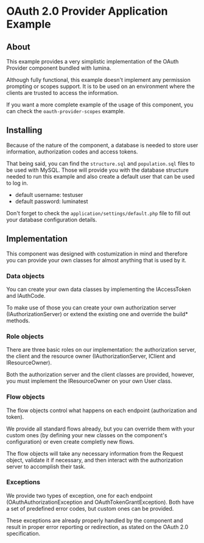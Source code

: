 # OAuth 2.0 Provider Application Example

## About

This example provides a very simplistic implementation of the OAuth Provider component
bundled with lumina.

Although fully functional, this example doesn't implement any permission prompting
or scopes support. It is to be used on an environment where the clients are trusted
to access the information.

If you want a more complete example of the usage of this component, you can check
the `oauth-provider-scopes` example.

## Installing

Because of the nature of the component, a database is needed to store user information,
authorization codes and access tokens.

That being said, you can find the `structure.sql` and `population.sql` files to be
used with MySQL. Those will provide you with the database structure needed to run this
example and also create a default user that can be used to log in.

* default username: testuser
* default password: luminatest

Don't forget to check the `application/settings/default.php` file to fill out your
database configuration details.

## Implementation

This component was designed with costumization in mind and therefore you can provide 
your own classes for almost anything that is used by it.

### Data objects

You can create your own data classes by implementing the IAccessToken and IAuthCode.

To make use of those you can create your own authorization server (IAuthorizationServer) 
or extend the existing one and override the build* methods.

### Role objects

There are three basic roles on our implementation: the authorization server, the
client and the resource owner (IAuthorizationServer, IClient and IResourceOwner).

Both the authorization server and the client classes are provided, however, you must
implement the IResourceOwner on your own User class.

### Flow objects

The flow objects control what happens on each endpoint (authorization and token).

We provide all standard flows already, but you can override them with your custom
ones (by defining your new classes on the component's configuration) or even create
completly new flows.

The flow objects will take any necessary information from the Request object,
validate it if necessary, and then interact with the authorization server to accomplish
their task.

### Exceptions

We provide two types of exception, one for each endpoint (OAuthAuthorizationException 
and OAuthTokenGrantException).
Both have a set of predefined error codes, but custom ones can be provided.

These exceptions are already properly handled by the component and result in proper
error reporting or redirection, as stated on the OAuth 2.0 specification.
